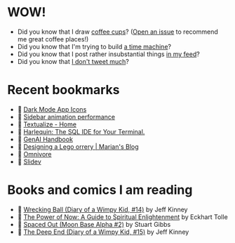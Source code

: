 # WOW!

- Did you know that I draw [coffee cups](https://papercups.mamuso.net/)? ([Open an issue](https://github.com/mamuso/papercups/issues) to recommend me great coffee places!)
- Did you know that I'm trying to build [a time machine](https://github.com/mamuso/fluxcapacitor)?
- Did you know that I post rather insubstantial things [in my feed](https://feed.mamuso.net/)?
- Did you know that [I don't tweet much](https://twitter.com/mamuso)?

# Recent bookmarks

- 👀 [Dark Mode App Icons](https://lmnt.me/blog/dark-mode-app-icons.html)
- 👀 [Sidebar animation performance](https://www.joshuawootonn.com/sidebar-animation-performance)
- 👀 [Textualize - Home](https://www.textualize.io/)
- 👀 [Harlequin: The SQL IDE for Your Terminal.](https://harlequin.sh/)
- 👀 [GenAI Handbook](https://genai-handbook.github.io/)
- 👀 [Designing a Lego orrery | Marian's Blog](https://marian42.de/article/orrery/)
- 👀 [Omnivore](https://omnivore.app/)
- 👀 [Slidev](https://sli.dev/)


# Books and comics I am reading

- 📘 [Wrecking Ball (Diary of a Wimpy Kid, #14)](https://www.goodreads.com/book/show/44091234) by Jeff Kinney
- 📘 [The Power of Now: A Guide to Spiritual Enlightenment](https://www.goodreads.com/book/show/6512869) by Eckhart Tolle
- 📘 [Spaced Out (Moon Base Alpha #2)](https://www.goodreads.com/book/show/26022750) by Stuart Gibbs
- 📘 [The Deep End (Diary of a Wimpy Kid, #15)](https://www.goodreads.com/book/show/51468119) by Jeff Kinney

